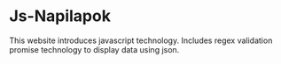 ﻿# Js-Napilapok
This website introduces javascript technology.
Includes regex validation
    promise technology to display data 
    using json.
